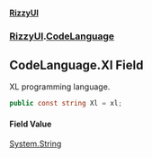 #### [RizzyUI](index 'index')
### [RizzyUI](RizzyUI 'RizzyUI').[CodeLanguage](RizzyUI.CodeLanguage 'RizzyUI.CodeLanguage')

## CodeLanguage.Xl Field

XL programming language.

```csharp
public const string Xl = xl;
```

#### Field Value
[System.String](https://docs.microsoft.com/en-us/dotnet/api/System.String 'System.String')